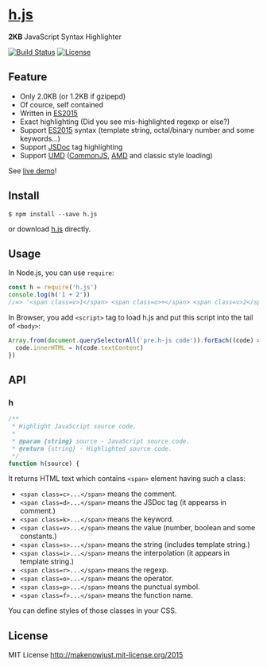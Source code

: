 # [h.js]

__2KB__ JavaScript Syntax Highlighter

[![Build Status](https://img.shields.io/travis/MakeNowJust/h.js.svg?style=flat-square)](https://travis-ci.org/MakeNowJust/h.js)
[![License](https://img.shields.io/badge/license-mit-green.svg?style=flat-square)](https://makenowjust.mit-license.org/2015)

[h.js]: https://github.com/MakeNowJust/h.js

## Feature

  - Only 2.0KB (or 1.2KB if gzipepd)
  - Of cource, self contained
  - Written in [ES2015][]
  - Exact highlighting (Did you see mis-highlighted regexp or else?)
  - Support [ES2015][] syntax (template string, octal/binary number and some keywords...)
  - Support [JSDoc][] tag highlighting
  - Support [UMD][] ([CommonJS][], [AMD][] and classic style loading)

See [live demo]!

[ES2015]: http://www.ecma-international.org/ecma-262/6.0/
[JSDoc]: http://usejsdoc.org/
[UMD]: https://github.com/umdjs/umd
[CommonJS]: https://en.wikipedia.org/wiki/CommonJS
[AMD]: https://github.com/amdjs/amdjs-api/blob/master/AMD.md
[live demo]: https://makenowjust.github.com/h.js/demo.html


## Install

```console
$ npm install --save h.js
```

or download [h.js][raw h.js] directly.

[raw h.js]: https://raw.githubusercontent.com/MakeNowJust/h.js/master/h.js


## Usage

In Node.js, you can use `require`:

```javascript
const h = require('h.js')
console.log(h('1 + 2'))
//=> '<span class=v>1</span> <span class=o>+</span> <span class=v>2</span>')
```

In Browser, you add `<script>` tag to load h.js and put this script into the tail of `<body>`:

```javascript
Array.from(document.querySelectorAll('pre.h-js code')).forEach((code) => {
  code.innerHTML = h(code.textContent)
})
```


## API

### h

```javascript
/**
 * Highlight JavaScript source code.
 *
 * @param {string} source - JavaScript source code.
 * @return {string} - Highlighted source code.
 */
function h(source) {
```

It returns HTML text which contains `<span>` element having such a class:

  - `<span class=c>...</span>` means the comment.
  - `<span class=d>...</span>` means the JSDoc tag (it appearss in comment.)
  - `<span class=k>...</span>` means the keyword.
  - `<span class=v>...</span>` means the value (number, boolean and some constants.)
  - `<span class=s>...</span>` means the string (includes template string.)
  - `<span class=i>...</span>` means the interpolation (it appears in template string.)
  - `<span class=r>...</span>` means the regexp.
  - `<span class=o>...</span>` means the operator.
  - `<span class=p>...</span>` means the punctual symbol.
  - `<span class=f>...</span>` means the function name.

You can define styles of those classes in your CSS.


## License

MIT License <http://makenowjust.mit-license.org/2015>
